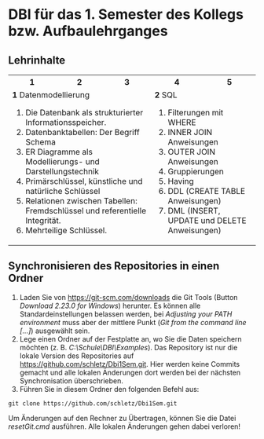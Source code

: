 # DBI für das 1. Semester des Kollegs bzw. Aufbaulehrganges

## Lehrinhalte

<table>
    <tr>
        <th>1</th> <th>2</th> <th>3</th> <th>4</th> <th>5</th>
    </tr>
    <tr>
        <td colspan="3" valign="top">
            <b>1</b> Datenmodellierung
            <ol>
                <li>Die Datenbank als strukturierter Informationsspeicher.</li>
                <li>Datenbanktabellen: Der Begriff Schema</li>
                <li>ER Diagramme als Modellierungs- und Darstellungstechnik</li>
                <li>Primärschlüssel, künstliche und natürliche Schlüssel</li>
                <li>Relationen zwischen Tabellen: Fremdschlüssel und referentielle Integrität.</li>
                <li>Mehrteilige Schlüssel.</li>
            </ol>
        </td>    
        <td colspan="2" valign="top">
            <b>2</b> SQL
            <ol>
                <li>Filterungen mit WHERE</li>
                <li>INNER JOIN Anweisungen</li>
                <li>OUTER JOIN Anweisungen</li>
                <li>Gruppierungen</li>
                <li>Having</li>
                <li>DDL (CREATE TABLE Anweisungen)</li>
                <li>DML (INSERT, UPDATE und DELETE Anweisungen)</li>
            </ol>
        </td>
    </tr>
</table>

## Synchronisieren des Repositories in einen Ordner

1. Laden Sie von https://git-scm.com/downloads die Git Tools (Button *Download 2.23.0 for Windows*)
    herunter. Es können alle Standardeinstellungen belassen werden, bei *Adjusting your PATH environment*
    muss aber der mittlere Punkt (*Git from the command line [...]*) ausgewählt sein.
2. Lege einen Ordner auf der Festplatte an, wo Sie die Daten speichern möchten 
    (z. B. *C:\Schule\DBI\Examples*). Das
    Repository ist nur die lokale Version des Repositories auf https://github.com/schletz/Dbi1Sem.git.
    Hier werden keine Commits gemacht und alle lokalen Änderungen dort werden bei der 
    nächsten Synchronisation überschrieben.
3. Führen Sie in diesem Ordner den folgenden Befehl aus:

```text
git clone https://github.com/schletz/Dbi1Sem.git
```

Um Änderungen auf den Rechner zu Übertragen, können Sie die Datei *resetGit.cmd* ausführen.
Alle lokalen Änderungen gehen dabei verloren!
